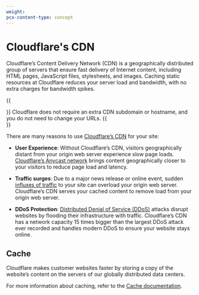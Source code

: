 ```yaml
---
weight:
pcx-content-type: concept
---
```


# Cloudflare's CDN

Cloudflare’s Content Delivery Network (CDN) is a geographically distributed group of servers that ensure fast delivery of Internet content, including HTML pages, JavaScript files, stylesheets, and images. Caching static resources at Cloudflare reduces your server load and bandwidth, with no extra charges for bandwidth spikes.

{{<Aside type="note" header="Note:">}}
Cloudflare does not require an extra CDN subdomain or hostname, and you do not need to change your URLs.
{{</Aside>}}

There are many reasons to use [Cloudflare’s CDN](https://www.cloudflare.com/features-cdn) for your site:

- **User Experience**: Without Cloudflare’s CDN, visitors geographically distant from your origin web server experience slow page loads. [Cloudflare’s Anycast network](https://www.cloudflare.com/learning/cdn/glossary/anycast-network/) brings content geographically closer to your visitors to reduce page load and latency.

- **Traffic surges**: Due to a major news release or online event, sudden [influxes of traffic](https://support.cloudflare.com/hc/en-us/articles/200172906-What-should-I-do-if-I-m-expecting-a-surge-or-spike-in-traffic-) to your site can overload your origin web server. Cloudflare’s CDN serves your cached content to remove load from your origin web server.

- **DDoS Protection**: [Distributed Denial of Service (DDoS)](https://www.cloudflare.com/ddos/) attacks disrupt websites by flooding their infrastructure with traffic. Cloudflare’s CDN has a network capacity 15 times bigger than the largest DDoS attack ever recorded and handles modern DDoS to ensure your website stays online.

## Cache

Cloudflare makes customer websites faster by storing a copy of the website’s content on the servers of our globally distributed data centers.

For more information about caching, refer to the [Cache documentation](https://developers.cloudflare.com/cache/).
